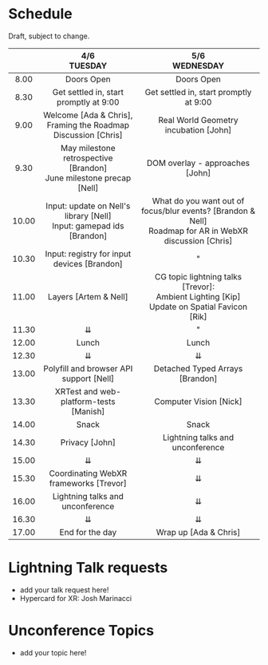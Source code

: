 # Schedule

Draft, subject to change.

|       |                       4/6 <br /> TUESDAY                                  |                       5/6 <br /> WEDNESDAY                   |
|:-----:|:-------------------------------------------------------------------------:|:-------------------------------------------------------------:|
|  8.00 | Doors Open                                                                | Doors Open                                                    |
|  8.30 | Get settled in, start promptly at 9:00                                    | Get settled in, start promptly at 9:00                        |
|  9.00 | Welcome [Ada & Chris],<br />Framing the Roadmap Discussion [Chris]        | Real World Geometry incubation [John]                         |
|  9.30 | May milestone retrospective [Brandon]<br />June milestone precap [Nell]   | DOM overlay - approaches [John]                            |
| 10.00 | Input: update on Nell's library [Nell]<br />Input: gamepad ids [Brandon]  | What do you want out of focus/blur events? [Brandon & Nell]<br />Roadmap for AR in WebXR discussion [Chris]                    |
| 10.30 | Input: registry for input devices [Brandon]                               | " |
| 11.00 | Layers [Artem & Nell]                                                     | CG topic lightning talks [Trevor]:<br />Ambient Lighting [Kip]<br />Update on Spatial Favicon [Rik] |
| 11.30 |    ⇊                                                                      |  "  |
| 12.00 | Lunch                                                                     | Lunch                                                         |
| 12.30 |    ⇊                                                                      |    ⇊                                                          |
| 13.00 | Polyfill and browser API support [Nell]                                   | Detached Typed Arrays [Brandon]                               |
| 13.30 | XRTest and web-platform-tests [Manish]                                    | Computer Vision [Nick]                                        |
| 14.00 | Snack                                                                     | Snack                                                         |
| 14.30 | Privacy [John]                                                            | Lightning talks and unconference                              |
| 15.00 |    ⇊                                                                      |              ⇊                                                |
| 15.30 | Coordinating WebXR frameworks [Trevor]                                    |              ⇊                                                |
| 16.00 | Lightning talks and unconference                                          |              ⇊                                                |
| 16.30 |    ⇊                                                                      |              ⇊                                                |
| 17.00 | End for the day                                                           | Wrap up [Ada & Chris]                                         |
                                                                                    

# Lightning Talk requests
  * add your talk request here!
  * Hypercard for XR: Josh Marinacci

# Unconference Topics
  * add your topic here!
